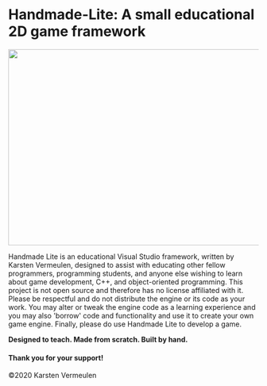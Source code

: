 # Handmade-Lite: A small educational 2D game framework 

<p align="center"> <img width="876" height="395" src="https://github.com/djkarstenv/Handmade-Lite/blob/master/Logo/Logo_name.png"> </p> 

Handmade Lite is an educational Visual Studio framework, written by Karsten Vermeulen, designed to assist with educating other fellow programmers, programming students, and anyone else wishing to learn about game development, C++, and object-oriented programming. This project is not open source and therefore has no license affiliated with it. Please be respectful and do not distribute the engine or its code as your work. You may alter or tweak the engine code as a learning experience and you may also 'borrow' code and functionality and use it to create your own game engine. Finally, please do use Handmade Lite to develop a game.                                                                                      
                                                                                            
<b> Designed to teach. Made from scratch. Built by hand. </b>

#### Thank you for your support!

©2020 Karsten Vermeulen
